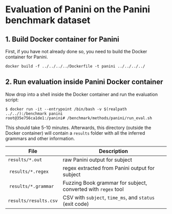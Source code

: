 # Evaluation of Panini on the Panini benchmark dataset

## 1. Build Docker container for Panini

First, if you have not already done so, you need to build the Docker container for Panini.

```shell
docker build -f ../../../../Dockerfile -t panini ../../../../
```

## 2. Run evaluation inside Panini Docker container

Now drop into a shell inside the Docker container and run the evaluation script:

```console
$ docker run -it --entrypoint /bin/bash -v $(realpath ../../):/benchmark panini
root@35e756ca1de1:/panini# /benchmark/methods/panini/run_eval.sh
```

This should take 5-10 minutes. Afterwards, this directory (outside the Docker container) will contain a `results` folder with all the inferred grammars and other information.

| File                  | Description
|-----------------------|-------------
| `results/*.out`       | raw Panini output for subject
| `results/*.regex`     | regex extracted from Panini output for subject
| `results/*.grammar`   | Fuzzing Book grammar for subject, converted with `regex` tool
| `results/results.csv` | CSV with `subject`, `time_ms`, and `status` (exit code)
